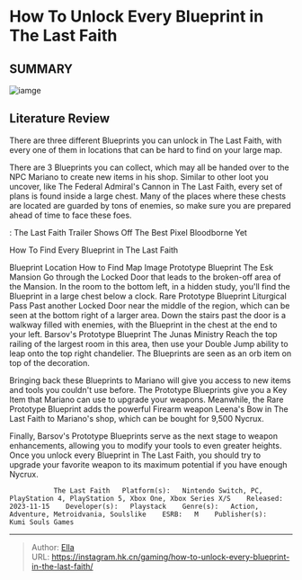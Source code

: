 # How To Unlock Every Blueprint in The Last Faith


## SUMMARY 

![iamge](https://static1.srcdn.com/wordpress/wp-content/uploads/2023/11/how-to-unlock-every-blueprint-in-the-last-faith.jpg)

## Literature Review

There are three different Blueprints you can unlock in The Last Faith, with every one of them in locations that can be hard to find on your large map.





There are 3 Blueprints you can collect, which may all be handed over to the NPC Mariano to create new items in his shop. Similar to other loot you uncover, like The Federal Admiral&#39;s Cannon in The Last Faith, every set of plans is found inside a large chest. Many of the places where these chests are located are guarded by tons of enemies, so make sure you are prepared ahead of time to face these foes.




 : The Last Faith Trailer Shows Off The Best Pixel Bloodborne Yet


 How To Find Every Blueprint in The Last Faith 
          

  Blueprint   Location   How to Find   Map Image    Prototype Blueprint   The Esk Mansion   Go through the Locked Door that leads to the broken-off area of the Mansion. In the room to the bottom left, in a hidden study, you&#39;ll find the Blueprint in a large chest below a clock.                           Rare Prototype Blueprint   Liturgical Pass   Past another Locked Door near the middle of the region, which can be seen at the bottom right of a larger area. Down the stairs past the door is a walkway filled with enemies, with the Blueprint in the chest at the end to your left.                           Barsov&#39;s Prototype Blueprint   The Junas Ministry   Reach the top railing of the largest room in this area, then use your Double Jump ability to leap onto the top right chandelier. The Blueprints are seen as an orb item on top of the decoration.                          



Bringing back these Blueprints to Mariano will give you access to new items and tools you couldn&#39;t use before. The Prototype Blueprints give you a Key Item that Mariano can use to upgrade your weapons. Meanwhile, the Rare Prototype Blueprint adds the powerful Firearm weapon Leena&#39;s Bow in The Last Faith to Mariano&#39;s shop, which can be bought for 9,500 Nycrux.




Finally, Barsov&#39;s Prototype Blueprints serve as the next stage to weapon enhancements, allowing you to modify your tools to even greater heights. Once you unlock every Blueprint in The Last Faith, you should try to upgrade your favorite weapon to its maximum potential if you have enough Nycrux.

               The Last Faith   Platform(s):   Nintendo Switch, PC, PlayStation 4, PlayStation 5, Xbox One, Xbox Series X/S    Released:   2023-11-15    Developer(s):   Playstack    Genre(s):   Action, Adventure, Metroidvania, Soulslike    ESRB:   M    Publisher(s):   Kumi Souls Games      

---

> Author: [Ella](https://instagram.hk.cn/)  
> URL: https://instagram.hk.cn/gaming/how-to-unlock-every-blueprint-in-the-last-faith/  

